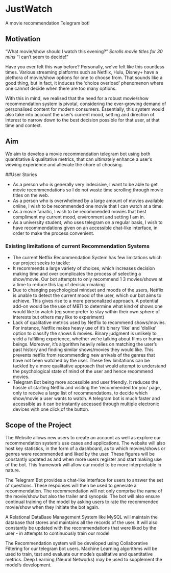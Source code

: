 # JustWatch
A movie recommendation Telegram bot!

## Motivation
“What movie/show should I watch this evening?”
*Scrolls movie titles for 30 mins*
“I can’t seem to decide!”

Have you ever felt this way before? Personally, we’ve felt like this countless times. Various streaming platforms such as Netflix, Hulu, Disney+ have a plethora of movie/show options for one to choose from. That sounds like a good thing, but in fact, it induces the ‘choice overload’ phenomenon where one cannot decide when there are too many options. 

With this in mind, we realised that the need for a robust movie/show recommendation system is pivotal, considering the ever-growing demand of personalised content for modern consumers. Essentially, this system would also take into account the user’s current mood, setting and direction of interest to narrow down to the best decision possible for that user, at that time and context. 

## Aim
We aim to develop a movie recommendation telegram bot using both quantitative & qualitative metrics, that can ultimately enhance a user’s viewing experience and alleviate the chore of choosing. 

##User Stories
- As a person who is generally very indecisive, I want to be able to get movie recommendations so I do not waste time scrolling through movie titles on the web.
- As a person who is overwhelmed by a large amount of movies available online, I wish to be recommended one movie that I can watch at a time.
- As a movie fanatic, I wish to be recommended movies that best compliment my current mood, environment and setting I am in. 
- As a university student, who uses telegram on a regular basis, I wish to have recommendations given on an accessible chat-like interface, in order to make the process convenient.


### Existing limitations of current Recommendation Systems 

- The current Netflix Recommendation System has few limitations which our project seeks to tackle:
- It recommends a large variety of choices, which increases decision making time and over complicates the process of selecting a show/movie. Our bot attempts to only recommend 1 3 movies/shows at a time to reduce this lag of decision making
- Due to changing psychological mindset and moods of the users, Netflix is unable to detect the current mood of the user, which our bot aims to achieve. This gives rise to a more personalized approach. A potential add-on would be the use of MBTI to determine what kind of shows one would like to watch (eg some prefer to stay within their own sphere of interests but others may like to experiment)
- Lack of qualitative metrics used by Netflix to recommend shows/movies. For instance, Netflix makes heavy use of it’s binary ‘like’ and ‘dislike’ option to classify the shows & movies. Binary judgment is unlikely to yield a fulfilling experience, whether we’re talking about films or human beings. Moreover, it’s algorithm heavily relies on matching the user’s past history and finding similar shows/movies they would like. This prevents netflix from recommending new arrivals of the genres that have not been watched by the user. These few limitations can be tackled by a more qualitative approach that would attempt to understand the psychological state of mind of the user and hence recommend movies. 
- Telegram Bot being more accessible and user friendly. It reduces the hassle of starting Netflix and visiting the ‘recommended for you’ page, only to receive a large list of recommendations, to decide which show/movie a user wants to watch. A telegram bot is much faster and accessible as it can be instantly accessed through multiple electronic devices with one click of the button.

## Scope of the Project
The Website allows new users to create an account as well as explore our recommendation system’s use cases and applications. The website will also host key statistics, in the form of a dashboard, as to which movies/shows or genres were recommended and liked by the user. These figures will be constantly updated as and when more users register and start making use of the bot. This framework will allow our model to be more interpretable in nature.

The Telegram Bot provides a chat-like interface for users to answer the set of questions. These responses will then be used to generate a recommendation. The recommendation will not only comprise the name of the movie/show but also the trailer and synopsis. The bot will also ensure continual training of the model by asking users to rate the recommended movie/show when they initiate the bot again.

A Relational DataBase Management System like MySQL will maintain the database that stores and maintains all the records of the user. It will also constantly be updated with the recommendations that were liked by the user - in attempts to continuously train our model. 

The Recommendation system will be developed using Collaborative Filtering for our telegram bot users. Machine Learning algorithms will be used to train, test and evaluate our mode’s qualitative and quantitative metrics. Deep Learning (Neural Networks) may be used to supplement the model’s development.
